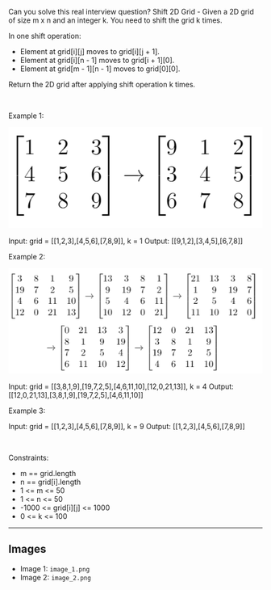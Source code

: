 Can you solve this real interview question? Shift 2D Grid - Given a 2D grid of size m x n and an integer k. You need to shift the grid k times.

In one shift operation:

 * Element at grid[i][j] moves to grid[i][j + 1].
 * Element at grid[i][n - 1] moves to grid[i + 1][0].
 * Element at grid[m - 1][n - 1] moves to grid[0][0].

Return the 2D grid after applying shift operation k times.

 

Example 1:

![Example 1](./image_1.png)


Input: grid = [[1,2,3],[4,5,6],[7,8,9]], k = 1
Output: [[9,1,2],[3,4,5],[6,7,8]]


Example 2:

![Example 2](./image_2.png)


Input: grid = [[3,8,1,9],[19,7,2,5],[4,6,11,10],[12,0,21,13]], k = 4
Output: [[12,0,21,13],[3,8,1,9],[19,7,2,5],[4,6,11,10]]


Example 3:


Input: grid = [[1,2,3],[4,5,6],[7,8,9]], k = 9
Output: [[1,2,3],[4,5,6],[7,8,9]]


 

Constraints:

 * m == grid.length
 * n == grid[i].length
 * 1 <= m <= 50
 * 1 <= n <= 50
 * -1000 <= grid[i][j] <= 1000
 * 0 <= k <= 100

---

## Images

- Image 1: `image_1.png`
- Image 2: `image_2.png`

